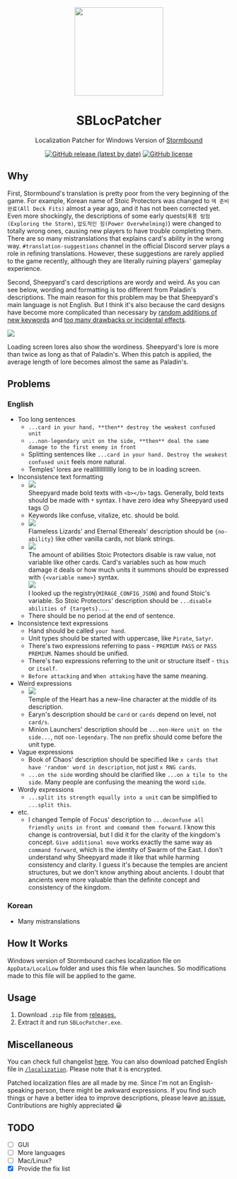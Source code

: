 <div align="center">
  <img src="https://media.discordapp.net/attachments/815214884920098817/938631878263574548/SBLocPatcherLogo.png" width=200 height=200/>

  # SBLocPatcher

  Localization Patcher for Windows Version of [Stormbound](https://paladinstudios.com/stormbound/)

  [![GitHub release (latest by date)](https://img.shields.io/github/v/release/dvrp0/SBLocPatcher)](https://github.com/dvrp0/SBLocPatcher/releases)
  [![GitHub license](https://img.shields.io/github/license/dvrp0/SBLocPatcher)](https://github.com/dvrp0/SBLocPatcher/blob/main/LICENSE)
</div>

## Why

First, Stormbound's translation is pretty poor from the very beginning of the game. For example, Korean name of Stoic Protectors was changed to `덱 준비 완료(All Deck Fits)` almost a year ago, and it has not been corrected yet. Even more shockingly, the descriptions of some early quests(`폭풍 탐험(Exploring the Storm)`, `압도적인 힘(Power Overwhelming)`) were changed to totally wrong ones, causing new players to have trouble completing them. There are so many mistranslations that explains card's ability in the wrong way. `#translation-suggestions` channel in the official Discord server plays a role in refining translations. However, these suggestions are rarely applied to the game recently, although they are literally ruining players' gameplay experience.

Second, Sheepyard's card descriptions are wordy and weird. As you can see below, wording and formatting is too different from Paladin's descriptions. The main reason for this problem may be that Sheepyard's main language is not English. But I think it's also because the card designs have become more complicated than necessary by [random additions of new keywords](https://discord.com/channels/293674725069029377/447484918801629195/899744998310948884) and [too many drawbacks or incidental effects](https://discord.com/channels/293674725069029377/447676050726453248/915670519376924724).

![](https://media.discordapp.net/attachments/815214884920098817/938627361233055744/unknown.png)

Loading screen lores also show the wordiness. Sheepyard's lore is more than twice as long as that of Paladin's. When this patch is applied, the average length of lore becomes almost the same as Paladin's.

## Problems
### English
 - Too long sentences
   - `...card in your hand, **then** destroy the weakest confused unit`
   - `...non-legendary unit on the side, **then** deal the same damage to the first enemy in front`
   - Splitting sentences like `...card in your hand. Destroy the weakest confused unit` feels more natural.
   - Temples' lores are reallllllllllllly long to be in loading screen.
 - Inconsistence text formatting
   - ![](https://cdn.discordapp.com/attachments/815214884920098817/927613588410105936/unknown.png)  
     Sheepyard made bold texts with `<b></b>` tags. Generally, bold texts should be made with `*` syntax. I have zero idea why Sheepyard used tags 😕
   - Keywords like confuse, vitalize, etc. should be bold.
   - ![](https://cdn.discordapp.com/attachments/815214884920098817/927609032116678737/unknown.png)  
     Flameless Lizards' and Eternal Ethereals' description should be `{no-ability}` like other vanilla cards, not blank strings.
   - ![](https://cdn.discordapp.com/attachments/815214884920098817/927607083937976350/unknown.png)  
     The amount of abilities Stoic Protectors disable is raw value, not variable like other cards. Card's variables such as how much damage it deals or how much units it summons should be expressed with `{<variable name>}` syntax.  
     ![](https://cdn.discordapp.com/attachments/815214884920098817/927607004355244053/unknown.png)  
     I looked up the registry(`MIRAGE_CONFIG_JSON`) and found Stoic's variable. So Stoic Protectors' description should be `...disable abilities of {targets}...`.
   - There should be no period at the end of sentence.
 - Inconsistence text expressions
   - Hand should be called `your hand`.
   - Unit types should be started with uppercase, like `Pirate`, `Satyr`.
   - There's two expressions referring to pass - `PREMIUM PASS` or `PASS PREMIUM`. Names should be unified.
   - There's two expressions referring to the unit or structure itself - `this` or `itself`.
   - `Before attacking` and `When attaking` have the same meaning.
 - Weird expressions
   - ![](https://cdn.discordapp.com/attachments/815214884920098817/927608727438241872/unknown.png)  
     Temple of the Heart has a new-line character at the middle of its description.
   - Earyn's description should be `card` or `cards` depend on level, not `card/s`.
   - Minion Launchers' description should be `...non-Hero unit on the side...`, not `non-legendary`. The `non` prefix should come before the unit type.
 - Vague expressions
   - Book of Chaos' description should be specified like `x cards that have 'random' word in description`, not just `x RNG cards`.
   - `...on the side` wording should be clarified like `...on a tile to the side`. Many people are confusing the meaning the word `side`.
 - Wordy expressions
   - `...split its strength equally into a unit` can be simplified to `...split this`.
 - etc.
   - I changed Temple of Focus' description to `...deconfuse all friendly units in front and command them forward`. I know this change is controversial, but I did it for the clarity of the kingdom's concept. `Give additional move` works exactly the same way as `command forward`, which is the identity of Swarm of the East. I don't understand why Sheepyard made it like that while harming consistency and clarity. I guess it's because the temples are ancient structures, but we don't know anything about ancients. I doubt that ancients were more valuable than the definite concept and consistency of the kingdom.

### Korean
 - Many mistranslations

## How It Works
Windows version of Stormbound caches localization file on `AppData/LocalLow` folder and uses this file when launches. So modifications made to this file will be applied to the game.

## Usage

 1. Download `.zip` file from [releases.](https://github.com/dvrp0/SBLocPatcher/releases)
 2. Extract it and run `SBLocPatcher.exe`.

## Miscellaneous
You can check full changelist [here](https://www.diffchecker.com/S44C37cG). You can also download patched English file in [`/localization`](https://github.com/dvrp0/SBLocPatcher/tree/main/localizations). Please note that it is encrypted.

Patched localization files are all made by me. Since I'm not an English-speaking person, there might be awkward expressions. If you find such things or have a better idea to improve descriptions, please leave [an issue.](https://github.com/dvrp0/SBLocPatcher/issues) Contributions are highly appreciated 😀

## TODO
 - [ ] GUI
 - [ ] More languages
 - [ ] Mac/Linux?
 - [x] Provide the fix list
